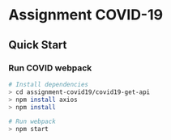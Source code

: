 # Assignment COVID-19

## Quick Start

### Run COVID webpack

```bash
# Install dependencies
> cd assignment-covid19/covid19-get-api
> npm install axios
> npm install

# Run webpack
> npm start
```
